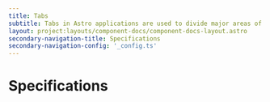```yaml
---
title: Tabs
subtitle: Tabs in Astro applications are used to divide major areas of content and to indicate work process.
layout: project:layouts/component-docs/component-docs-layout.astro
secondary-navigation-title: Specifications
secondary-navigation-config: '_config.ts'
---
```


# Specifications

